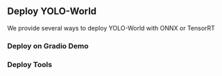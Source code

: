## Deploy YOLO-World

We provide several ways to deploy YOLO-World with ONNX or TensorRT


### Deploy on Gradio Demo




### Deploy Tools